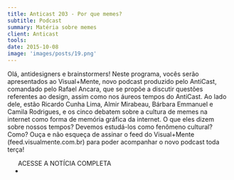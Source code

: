 ```yaml
---
title: Anticast 203 ‐ Por que memes?
subtitle: Podcast
summary: Matéria sobre memes
client: Anticast
tools: 
date: 2015-10-08
image: 'images/posts/19.png'
---
```


Olá, antidesigners e brainstormers! Neste programa, vocês serão apresentados ao Visual+Mente, novo podcast produzido pelo AntiCast, comandado pelo Rafael Ancara, que se propõe a discutir questões referentes ao design, assim como nos áureos tempos do AntiCast. Ao lado dele, estão Ricardo Cunha Lima, Almir Mirabeau, Bárbara Emmanuel e Camila Rodrigues, e os cinco debatem sobre a cultura de memes na internet como forma de memória gráfica da internet. O que eles dizem sobre nossos tempos? Devemos estudá-los como fenômeno cultural? Como? Ouça e não esqueça de assinar o feed do Visual+Mente (feed.visualmente.com.br) para poder acompanhar o novo podcast toda terça!

<div class="post__share"><ul class="share__list list-reset">ACESSE A NOTÍCIA COMPLETA<li class="share__item" style="margin-left: 10px"><a class="share__link share__facebook" style="background: #fa5657" href="https://www.b9.com.br/61122/anticast-203-por-que-memes/" 
onclick=window.open(this.href, 'pop-up', 'left=20,top=20,width=500,height=500,toolbar=1,resizable=0'); return false;" title="Link" rel="nofollow"><i class="fa-solid fa-link"></i></a></li></ul></div>
<!-- <div class="gallery-box"><div class="gallery"><img src="/clipping/images/example-1.jpg" loading="lazy" alt="Project"><img src="/clipping/images/example-2.jpg" loading="lazy" alt="Project"></div><em>Gallery / <a href="https://www.freepik.com/" target="_blank">Freepic</a></em></div> -->